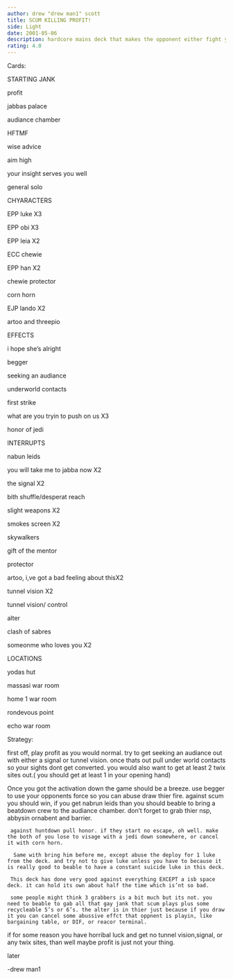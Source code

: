 ```yaml
---
author: drew "drew man1" scott
title: SCUM KILLING PROFIT!
side: Light
date: 2001-05-06
description: hardcore mains deck that makes the opponent either fight you and then they  lose, or they just lose
rating: 4.0
---
```

Cards: 

STARTING JANK
profit
jabbas palace
audiance chamber
HFTMF
wise advice
aim high
your insight serves you well
general solo

CHYARACTERS
EPP luke X3
EPP obi X3
EPP leia X2
ECC chewie
EPP han X2
chewie protector
corn horn
EJP lando X2
artoo and threepio

EFFECTS
i hope she’s alright
begger
seeking an audiance 
underworld contacts
first strike
what are you tryin to push on us X3
honor of jedi

INTERRUPTS
nabun leids
you will take me to jabba now X2
the signal X2
bith shuffle/desperat reach
slight weapons X2
smokes screen X2
skywalkers
gift of the mentor
protector
artoo, i,ve got a bad feeling about thisX2
tunnel vision X2
tunnel vision/ control 
alter
clash of sabres
someonme who loves you X2

LOCATIONS
yodas hut
massasi war room
home 1 war room
rondevous point
echo war room


Strategy: 

first off, play profit as you would normal. try to get seeking an audiance out with either a signal or tunnel vision. once thats out pull under world contacts so your sights dont get converted. you would also want to get at least 2 twix sites out.( you should get at least 1 in your opening hand)
Once you got the activation down the game should be a breeze. use begger to use your opponents force so you can abuse draw thier fire. against scum you should win, if you get nabrun leids than you should beable to bring a beatdown crew to the audiance chamber. don’t forget to  grab thier nsp, abbysin ornabent and barrier.
     against huntdown pull honor. if they start no escape, oh well. make the both of you lose to visage with a jedi down somewhere, or cancel it with corn horn. 
      Same with bring him before me, except abuse the deploy for 1 luke from the deck. and try not to give luke unless you have to because it is really good to beable to have a constant suicide luke in this deck.
     This deck has done very good against everything EXCEPT a isb space deck. it can hold its own about half the time which is’nt so bad.
     some people might think 3 grabbers is a bit much but its not. you need to beable to gab all that gay jank that scum plays plus some recycleable 5’s or 6’s. the alter is in thier just because if you draw it you can cancel some abussive effct that oppnent is playin, like bargaining table, or DIF, or reacor terminal.
 if for some reason you have horribal luck and get no tunnel vision,signal, or any twix sites, than well maybe profit is just not your thing.

later

-drew man1 
